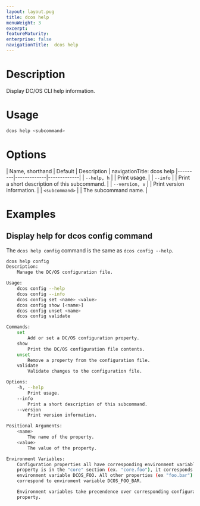 ```yaml
---
layout: layout.pug
title: dcos help
menuWeight: 3
excerpt:
featureMaturity:
enterprise: false
navigationTitle:  dcos help
---
```


<!-- This source repo for this topic is https://github.com/dcos/dcos-docs -->


# Description
Display DC/OS CLI help information.

# Usage

```bash
dcos help <subcommand>
```

# Options

| Name, shorthand | Default | Description |
navigationTitle:  dcos help
|---------|-------------|-------------|
| `--help, h`   |             |  Print usage. |
| `--info`   |             |  Print a short description of this subcommand. |
| `--version, v`   |             | Print version information. |
| `<subcommand>`   |             | The subcommand name. |

# Examples

## Display help for dcos config command

The `dcos help config` command is the same as `dcos config --help`.

```bash
dcos help config
Description:
    Manage the DC/OS configuration file.

Usage:
    dcos config --help
    dcos config --info
    dcos config set <name> <value>
    dcos config show [<name>]
    dcos config unset <name>
    dcos config validate

Commands:
    set
        Add or set a DC/OS configuration property.
    show
        Print the DC/OS configuration file contents.
    unset
        Remove a property from the configuration file.
    validate
        Validate changes to the configuration file.

Options:
    -h, --help
        Print usage.
    --info
        Print a short description of this subcommand.
    --version
        Print version information.

Positional Arguments:
    <name>
        The name of the property.
    <value>
        The value of the property.

Environment Variables:
    Configuration properties all have corresponding environment variables. If a
    property is in the "core" section (ex. "core.foo"), it corresponds to
    environment variable DCOS_FOO. All other properties (ex "foo.bar")
    correspond to enviroment variable DCOS_FOO_BAR.

    Environment variables take precendence over corresponding configuration
    property.
```
